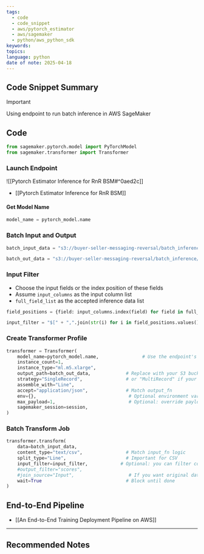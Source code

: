 ```yaml
---
tags:
  - code
  - code_snippet
  - aws/pytorch_estimator
  - aws/sagemaker
  - python/aws_python_sdk
keywords: 
topics: 
language: python
date of note: 2025-04-18
---
```


## Code Snippet Summary

>[!important]
>Using endpoint to run batch inference in AWS SageMaker

## Code

```python
from sagemaker.pytorch.model import PyTorchModel
from sagemaker.transformer import Transformer
```

### Launch Endpoint

![[Pytorch Estimator Inference for RnR BSM#^0aed2c]]

- [[Pytorch Estimator Inference for RnR BSM]]

#### Get Model Name

```python
model_name = pytorch_model.name
```

### Batch Input and Output

```python
batch_input_data = "s3://buyer-seller-messaging-reversal/batch_inference/input/2025-03-28/rnr_bsm_shiptrack_2023_2025.csv"

batch_out_data = "s3://buyer-seller-messaging-reversal/batch_inference/output/2025-03-28/"
```

### Input Filter

- Choose the input fields or the index position of these fields
- Assume `input_columns` as the input column list
- `full_field_list` as the accepted inference data list

```python
field_positions = {field: input_columns.index(field) for field in full_field_list if field in input_columns}
```

```python
input_filter = "$[" + ",".join(str(i) for i in field_positions.values()) + "]"
```

### Create Transformer Profile

```python
transformer = Transformer(
    model_name=pytorch_model.name,                # Use the endpoint's model name
    instance_count=1,
    instance_type="ml.m5.xlarge",
    output_path=batch_out_data,             # Replace with your S3 bucket
    strategy="SingleRecord",                # or "MultiRecord" if your model supports batch input
    assemble_with="Line",
    accept="application/json",              # Match output_fn
    env={},                                  # Optional environment variables
    max_payload=1,                           # Optional: override payload size, 1= 1 MB
    sagemaker_session=session,
)
```

### Batch Transform Job 

```python
transformer.transform(
    data=batch_input_data,
    content_type="text/csv",                # Match input_fn logic
    split_type="Line",                      # Important for CSV
    input_filter=input_filter,            # Optional: you can filter columns; In this example, Keep columns 0, 2, 3; "$[0,2,3]"
    #output_filter="scores",
    #join_source="Input",                    # If you want original data in output
    wait=True                               # Block until done
)
```



## End-to-End Pipeline

- [[An End-to-End Training Deployment Pipeline on AWS]]


-----------
##  Recommended Notes

